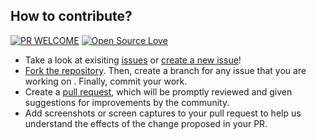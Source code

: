 ## How to contribute?

[![PR WELCOME](https://img.shields.io/badge/PRs-welcome-lightgreen.svg?style=flat-square)](https://github.com/bishtanuj/dataStructure/pulls)
[![Open Source Love](https://badges.frapsoft.com/os/v1/open-source.png?v=104)](https://github.com/bishtanuj/)


- Take a look at exisiting [issues](https://github.com/bishtanuj/dataStructure/issues) or [create a new issue](https://github.com/bishtanuj/dataStructure/issues/new/choose)!
- [Fork the repository](https://github.com/bishtanuj/dataStructure/fork). Then, create a branch for any issue that you are working on . Finally, commit your work.
- Create a [pull request](https://github.com/bishtanuj/dataStructure/compare), which will be promptly reviewed and given suggestions for improvements by the community.
- Add screenshots or screen captures to your pull request to help us understand the effects of the change proposed in your PR.
